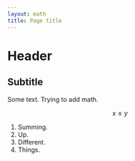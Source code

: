 ```yaml
---
layout: math
title: Page title
---
```


# Header 

## Subtitle 

Some text. Trying to add math. 

$$x \leq y$$ 

1. Summing. 
2. Up. 
3. Different. 
4. Things. 
